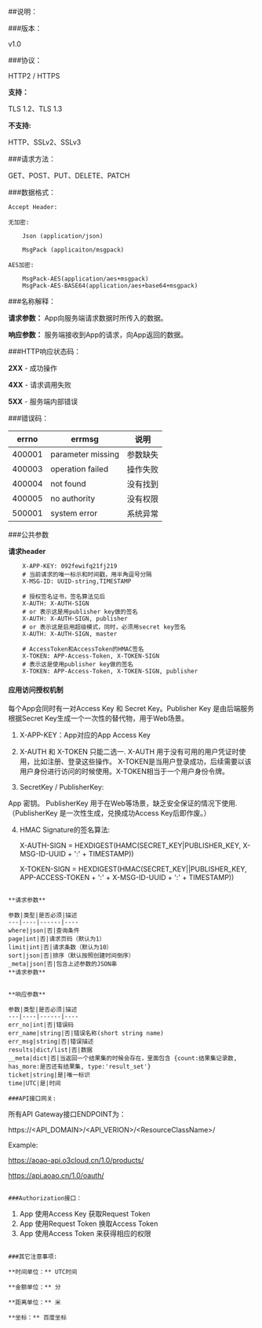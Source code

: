 
##说明：

###版本：

v1.0

###协议：

HTTP2 / HTTPS

**支持：**

TLS 1.2、TLS 1.3

**不支持:**

HTTP、SSLv2、SSLv3


###请求方法：

GET、POST、PUT、DELETE、PATCH

###数据格式：

```
Accept Header:

无加密:

	Json (application/json)

	MsgPack (applicaiton/msgpack)

AES加密:

	MsgPack-AES(application/aes+msgpack)
	MsgPack-AES-BASE64(application/aes+base64+msgpack)

```

###名称解释：

**请求参数：** App向服务端请求数据时所传入的数据。

**响应参数：** 服务端接收到App的请求，向App返回的数据。

###HTTP响应状态码：

**2XX** - 成功操作

**4XX** - 请求调用失败

**5XX** - 服务端内部错误


###错误码：

errno|errmsg|说明
----|-------|---
400001|parameter missing|参数缺失
400003|operation failed|操作失败
400004|not found|没有找到
400005|no authority|没有权限
500001|system error|系统异常


###公共参数

**请求header**

```
    X-APP-KEY: 092fewifq21fj219
    # 当前请求的唯一标示和时间戳，用半角逗号分隔
    X-MSG-ID: UUID-string,TIMESTAMP

    # 授权签名证书，签名算法见后
    X-AUTH: X-AUTH-SIGN
    # or 表示这是用publisher key做的签名
    X-AUTH: X-AUTH-SIGN, publisher
    # or 表示这是启用超级模式，同时，必须用secret key签名
    X-AUTH: X-AUTH-SIGN, master

    # AccessToken和AccessToken的HMAC签名
    X-TOKEN: APP-Access-Token, X-TOKEN-SIGN
    # 表示这是使用publisher key做的签名
    X-TOKEN: APP-Access-Token, X-TOKEN-SIGN, publisher

```

#### 应用访问授权机制

每个App会同时有一对Access Key 和 Secret Key。Publisher Key 是由后端服务根据Secret Key生成一个一次性的替代物，用于Web场景。

1. X-APP-KEY：App对应的App Access Key

2. X-AUTH 和 X-TOKEN 只能二选一. X-AUTH 用于没有可用的用户凭证时使用，比如注册、登录这些操作。
X-TOKEN是当用户登录成功，后续需要以该用户身份进行访问的时候使用。X-TOKEN相当于一个用户身份令牌。

3. SecretKey / PublisherKey:

App 密钥。 PublisherKey 用于在Web等场景，缺乏安全保证的情况下使用.（PublisherKey 是一次性生成，兑换成功Access Key后即作废。）

4. HMAC Signature的签名算法:

    X-AUTH-SIGN = HEXDIGEST(HAMC(SECRET_KEY|PUBLISHER_KEY, X-MSG-ID-UUID + ':' + TIMESTAMP))

    X-TOKEN-SIGN = HEXDIGEST(HMAC(SECRET_KEY||PUBLISHER_KEY, APP-ACCESS-TOKEN + ':' + X-MSG-ID-UUID + ':' + TIMESTAMP))


```

**请求参数**

参数|类型|是否必须|描述
---|----|------|----
where|json|否|查询条件
page|int|否|请求页码（默认为1）
limit|int|否|请求条数（默认为10）
sort|json|否|排序（默认按照创建时间倒序）
_meta|json|否|包含上述参数的JSON串
**请求参数**


**响应参数**

参数|类型|是否必须|描述
---|----|------|----
err_no|int|否|错误码
err_name|string|否|错误名称(short string name)
err_msg|string|否|错误描述
results|dict/list|否|数据
__meta|dict|否|当返回一个结果集的时候会存在，里面包含 {count:结果集记录数, has_more:是否还有结果集, type:'result_set'}
ticket|string|是|唯一标识
time|UTC|是|时间

###API接口网关:

```
所有API Gateway接口ENDPOINT为：

https://\<API_DOMAIN>/\<API_VERION\>/\<ResourceClassName\>/

Example:

https://aoao-api.o3cloud.cn/1.0/products/

https://api.aoao.cn/1.0/oauth/

```

###Authorization接口：

```
1. App 使用Access Key 获取Request Token
2. App 使用Request Token 换取Access Token
3. App 使用Access Token 来获得相应的权限
```

###其它注意事项:

**时间单位：** UTC时间

**金额单位：** 分

**距离单位：** 米

**坐标：** 百度坐标
